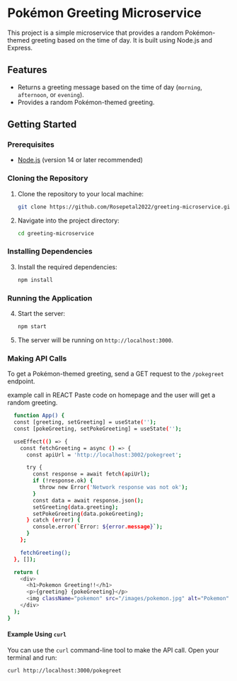 # Pokémon Greeting Microservice

This project is a simple microservice that provides a random Pokémon-themed greeting based on the time of day. It is built using Node.js and Express.

## Features

- Returns a greeting message based on the time of day (`morning`, `afternoon`, or `evening`).
- Provides a random Pokémon-themed greeting.

## Getting Started

### Prerequisites

- [Node.js](https://nodejs.org/) (version 14 or later recommended)

### Cloning the Repository

1. Clone the repository to your local machine:

    ```bash
    git clone https://github.com/Rosepetal2022/greeting-microservice.git
    ```

2. Navigate into the project directory:

    ```bash
    cd greeting-microservice
    ```

### Installing Dependencies

3. Install the required dependencies:

    ```bash
    npm install
    ```

### Running the Application

4. Start the server:

    ```bash
    npm start
    ```

5. The server will be running on `http://localhost:3000`.

### Making API Calls

To get a Pokémon-themed greeting, send a GET request to the `/pokegreet` endpoint.

example call in REACT
Paste code on homepage and the user will get a random greeting. 
```bash
  function App() {
  const [greeting, setGreeting] = useState('');
  const [pokeGreeting, setPokeGreeting] = useState('');

  useEffect(() => {
    const fetchGreeting = async () => {
      const apiUrl = 'http://localhost:3002/pokegreet'; 

      try {
        const response = await fetch(apiUrl);
        if (!response.ok) {
          throw new Error('Network response was not ok');
        }
        const data = await response.json();
        setGreeting(data.greeting);
        setPokeGreeting(data.pokeGreeting);
      } catch (error) {
        console.error(`Error: ${error.message}`);
      }
    };

    fetchGreeting();
  }, []);

  return (
    <div>
      <h1>Pokemon Greeting!!</h1>
      <p>{greeting} {pokeGreeting}</p>
      <img className="pokemon" src="/images/pokemon.jpg" alt="Pokemon" />
    </div>
  );
}
  ```

#### Example Using `curl`

You can use the `curl` command-line tool to make the API call. Open your terminal and run:

```bash
curl http://localhost:3000/pokegreet